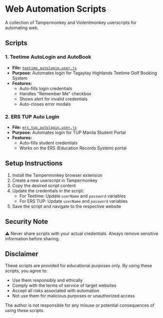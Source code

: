 # Web Automation Scripts

A collection of Tampermonkey and Violentmonkey userscripts for automating web.

## Scripts

### 1. Teetime AutoLogin and AutoBook
- **File:** [`teetime_autologin.user.js`](./teetime_autologin.user.js)
- **Purpose:** Automates login for Tagaytay Highlands Teetime Golf Booking System
- **Features:**
  - Auto-fills login credentials
  - Handles "Remember Me" checkbox
  - Shows alert for invalid credentials
  - Auto-closes error modals

### 2. ERS TUP Auto Login
- **File:** [`ers_tup_autologin.user.js`](./ers_tup_autologin.user.js)
- **Purpose:** Automates login for TUP Manila Student Portal
- **Features:**
  - Auto-fills student credentials
  - Works on the ERS (Education Records System) portal

## Setup Instructions

1. Install the Tampermonkey browser extension
2. Create a new userscript in Tampermonkey
3. Copy the desired script content
4. Update the credentials in the script:
   - For Teetime: Update `userName` and `password` variables
   - For ERS TUP: Update `userName` and `password` variables
5. Save the script and navigate to the respective website

## Security Note

⚠️ Never share scripts with your actual credentials. Always remove sensitive information before sharing.

## Disclaimer
These scripts are provided for educational purposes only. By using these scripts, you agree to:
- Use them responsibly and ethically
- Comply with the terms of service of target websites
- Accept all risks associated with automation
- Not use them for malicious purposes or unauthorized access

The author is not responsible for any misuse or potential consequences of using these scripts.
